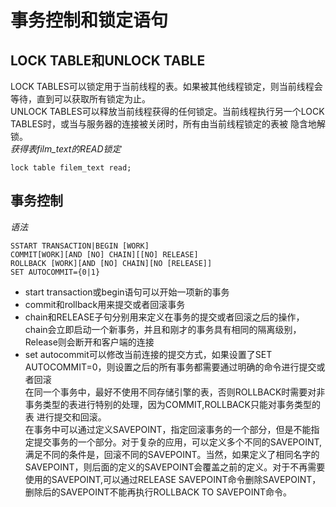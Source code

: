 # 事务控制和锁定语句
## LOCK TABLE和UNLOCK TABLE
LOCK TABLES可以锁定用于当前线程的表。如果被其他线程锁定，则当前线程会等待，直到可以获取所有锁定为止。  
UNLOCK TABLES可以释放当前线程获得的任何锁定。当前线程执行另一个LOCK TABLES时，或当与服务器的连接被关闭时，所有由当前线程锁定的表被
隐含地解锁。  
*获得表film_text的READ锁定*
```
lock table filem_text read;
```
## 事务控制
*语法*
```
SSTART TRANSACTION|BEGIN [WORK]
COMMIT[WORK][AND [NO] CHAIN][[NO] RELEASE]
ROLLBACK [WORK][AND [NO] CHAIN][NO [RELEASE]]
SET AUTOCOMMIT={0|1}
```
* start transaction或begin语句可以开始一项新的事务  
* commit和rollback用来提交或者回滚事务
* chain和RELEASE子句分别用来定义在事务的提交或者回滚之后的操作，chain会立即启动一个新事务，并且和刚才的事务具有相同的隔离级别， 
  Release则会断开和客户端的连接  
* set autocommit可以修改当前连接的提交方式，如果设置了SET AUTOCOMMIT=0，则设置之后的所有事务都需要通过明确的命令进行提交或者回滚  
  在同一个事务中，最好不使用不同存储引擎的表，否则ROLLBACK时需要对非事务类型的表进行特别的处理，因为COMMIT,ROLLBACK只能对事务类型的表
进行提交和回滚。  
  在事务中可以通过定义SAVEPOINT，指定回滚事务的一个部分，但是不能指定提交事务的一个部分。对于复杂的应用，可以定义多个不同的SAVEPOINT,
满足不同的条件是，回滚不同的SAVEPOINT。当然，如果定义了相同名字的SAVEPOINT，则后面的定义的SAVEPOINT会覆盖之前的定义。对于不再需要
使用的SAVEPOINT,可以通过RELEASE SAVEPOINT命令删除SAVEPOINT，删除后的SAVEPOINT不能再执行ROLLBACK TO SAVEPOINT命令。

